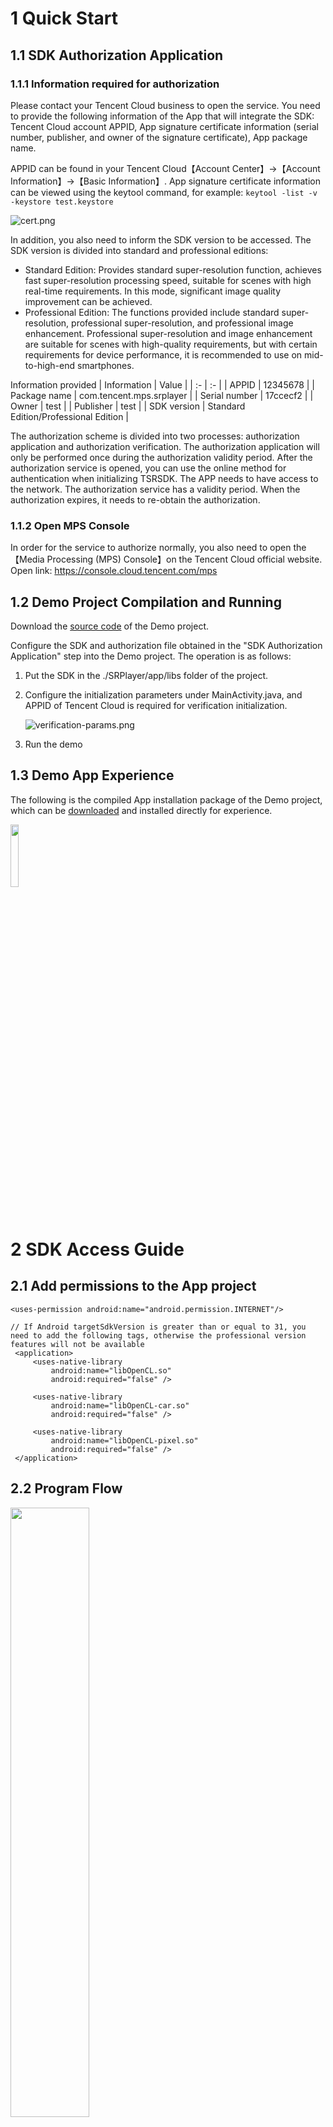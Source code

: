 # **1 Quick Start**
## 1.1 **SDK Authorization Application**
### 1.1.1 **Information required for authorization**
Please contact your Tencent Cloud business to open the service. You need to provide the following information of the App that will integrate the SDK: Tencent Cloud account APPID, App signature certificate information (serial number, publisher, and owner of the signature certificate), App package name.

APPID can be found in your Tencent Cloud【Account Center】->【Account Information】->【Basic Information】.
App signature certificate information can be viewed using the keytool command, for example:
```keytool -list -v -keystore test.keystore```

![cert.png](./docs/cert.png)

In addition, you also need to inform the SDK version to be accessed. The SDK version is divided into standard and professional editions:
* Standard Edition: Provides standard super-resolution function, achieves fast super-resolution processing speed, suitable for scenes with high real-time requirements. In this mode, significant image quality improvement can be achieved.
* Professional Edition: The functions provided include standard super-resolution, professional super-resolution, and professional image enhancement. Professional super-resolution and image enhancement are suitable for scenes with high-quality requirements, but with certain requirements for device performance, it is recommended to use on mid-to-high-end smartphones.

Information provided
| Information | Value |
| :- | :- |
| APPID | 12345678 |
| Package name | com.tencent.mps.srplayer |
| Serial number | 17ccecf2 |
| Owner | test |
| Publisher | test |
| SDK version | Standard Edition/Professional Edition |

The authorization scheme is divided into two processes: authorization application and authorization verification. The authorization application will only be performed once during the authorization validity period. After the authorization service is opened, you can use the online method for authentication when initializing TSRSDK. The APP needs to have access to the network. The authorization service has a validity period. When the authorization expires, it needs to re-obtain the authorization.

### 1.1.2 **Open MPS Console**
In order for the service to authorize normally, you also need to open the【Media Processing (MPS) Console】on the Tencent Cloud official website. Open link: https://console.cloud.tencent.com/mps

## 1.2 **Demo Project Compilation and Running**

Download the [source code](https://github.com/tencentyun/TSR/tree/offline-verification/demo/tsr-android-demo) of the Demo project.

Configure the SDK and authorization file obtained in the "SDK Authorization Application" step into the Demo project. The operation is as follows:

1. Put the SDK in the ./SRPlayer/app/libs folder of the project.

2. Configure the initialization parameters under MainActivity.java, and APPID of Tencent Cloud is required for verification initialization.

   ![verification-params.png](./docs/verification-params.png)

3. Run the demo

## **1.3 Demo App Experience**
The following is the compiled App installation package of the Demo project, which can be [downloaded](https://cg-sdk-1258344699.cos.ap-nanjing.myqcloud.com/tsr/pro-demo-android/SRPlayer.apk) and installed directly for experience.

<img src=./docs/android-demo-qrcode.png width=16% />

# **2 SDK Access Guide**
## **2.1 Add permissions to the App project**
``` 
<uses-permission android:name="android.permission.INTERNET"/>

// If Android targetSdkVersion is greater than or equal to 31, you need to add the following tags, otherwise the professional version features will not be available
 <application>
     <uses-native-library
         android:name="libOpenCL.so"
         android:required="false" />

     <uses-native-library
         android:name="libOpenCL-car.so"
         android:required="false" />

     <uses-native-library
         android:name="libOpenCL-pixel.so"
         android:required="false" />
 </application>
```

## **2.2 Program Flow**
<img src=./docs/tsr-work-flow.png width=50% />

### **2.2.1 TSRSdk**
[TSRSdk](https://tencentyun.github.io/TSR/android-docs/1.12/com/tencent/mps/tie/api/TSRSdk.html) includes init and deInit methods. The init method is used to initialize the SDK, and the deInit method is used to release resources.

1. To initialize the TSRSdk for online authentication, you need to pass in the APPID and AUTH_ID for online authorization, and also pass in the TSRSdk.TSRSdkLicenseVerifyResultCallback to obtain the results of online authentication. In addition, you need to pass in a TSRLogger to obtain the SDK logs. Here is an example code:
```
    TSRSdkLicenseVerifyResultCallback callback = new TSRSdkLicenseVerifyResultCallback() {
    public void onTSRSdkLicenseVerifyResult(TSRSdkLicenseStatus status) {
        if (status == TSRSdkLicenseStatus.AVAILABLE) {
           // Creating TSRPass for super-resolution rendering
        } else {
           // Do something when the verification of sdk's license failed.
        }
    }
  };
  TSRSdk.getInstance().init(context, appId, authId, callback, logger);
```

2. When you no longer need to use TSRSdk, you need to call the deInit method of TSRSdk to release resources. <font color="red">**Note: Before calling the deInit method of TSRSdk, make sure that all TSRPasses have released resources, otherwise unexpected problems may occur.**</font>
```
  // If you have created TSRPass, you should release it before release TSRSdk.
  tsrPass.deInit();
  // Release resources when the TSRSdk object is no longer needed.
  TSRSdk.getInstance().deInit();
```

### **2.2.2 TSRPass**
[TSRPass](https://tencentyun.github.io/TSR/android-docs/1.12/com/tencent/mps/tie/api/TSRPass.html) is a class used for super-resolution rendering. When creating a TSRPass, you need to pass in TSRAlgorithmType to set the super-resolution algorithm type.

**Note: TSRPass is not thread-safe, and the methods of TSRPass must be called in the same thread.**

In the TSRAlgorithmType enumeration, there are STANDARD, STANDARD_COLOR_RETOUCHING_EXT, PROFESSIONAL, and PROFESSIONAL_COLOR_RETOUCHING_EXT four algorithm running modes:
1. **STANDARD** mode: Provides fast super-resolution processing speed, suitable for scenes with high real-time requirements. In this mode, significant image quality improvement can be achieved.
2. **STANDARD_COLOR_RETOUCHING_EXT** mode: The STANDARD mode integrates color retouching functionality on top of super-resolution processing, enhancing visual color performance while preserving real-time capabilities.
3. **PROFESSIONAL** mode: Ensures faster processing speed while sacrificing some image quality. It is suitable for scenes with high real-time requirements and is recommended for use on mid-range smartphones.
4. **PROFESSIONAL_COLOR_RETOUCHING_EXT** mode: The PROFESSIONAL mode integrates color retouching functionality on top of super-resolution processing, enhancing visual color performance.
The class includes `init`, `reInit`, `render`, and `deInit` methods. Before using TSRPass, you need to call the `init` method to initialize. If you need to update the input image dimensions or scaling factor without creating a new TSRPass instance, you can use the `reInit` method. After using it, you need to call the `deInit` method to release resources.


The following is an example of using STANDARD super-resolution algorithm code:
```
// Create a TSRPass object using the constructor.
TSRPass tsrPass = new TSRPass(TSRPass.TSRAlgorithmType.STANDARD);

// The code below must be executed in the same glThread.
//----------------------GL Thread---------------------//

// Initialize TSRPass and set the input image width, height, and srRatio.
TSRPass.TSRInitStatusCode initStatus = tsrPass.init(inputWidth, inputHeight, srRatio);

if (initStatus == TSRPass.TSRInitStatusCode.SUCCESS) {

   // Perform super-resolution rendering and get the enhanced texture ID.
   int outputTextureId = tsrPass.render(inputTextureId);

   // Reinitialize if there are changes in image dimensions or srRatio.
   TSRPass.TSRInitStatusCode reInitStatus = tsrPass.reInit(newInputWidth, newInputHeight, newSrRatio);
   if (reInitStatus == TSRPass.TSRInitStatusCode.SUCCESS) {
      outputTextureId = tsrPass.render(inputTextureId);
   } else {
      // Handle reinitialization failure
   }

   // Release resources when no longer needed.
   tsrPass.deInit();
} else {
   // Handle initialization failure
}

//----------------------GL Thread---------------------//
```

The following is an example of using PROFESSIONAL super-resolution algorithm code:
```
// Create a TSRPass object with the desired algorithm type.
TSRPass tsrPass = new TSRPass(TSRPass.TSRAlgorithmType.PROFESSIONAL);

// Before initializing the TSRPass, configure the maximum input resolution for super-resolution processing.
// This configuration step is crucial as it helps to allocate memory and optimize performance.
// Here, we set the maximum resolution to 1920x1920 pixels.
TSRPass.TSRInitStatusCode configStatus = tsrPass.configureProSRMaxInputResolution(1920, 1920);

// The code below must be executed in the same glThread.
//----------------------GL Thread---------------------//

// Initialize TSRPass with the specified parameters.
TSRPass.TSRInitStatusCode initStatus = tsrPass.init(inputWidth, inputHeight, srRatio);

if (initStatus == TSRPass.TSRInitStatusCode.SUCCESS) {
   // Perform super-resolution rendering and get the enhanced texture ID.
   int outputTextureId = tsrPass.render(inputTextureId);

   // Reinitialize if there are changes in image dimensions or srRatio.
   TSRPass.TSRInitStatusCode reInitStatus = tsrPass.reInit(newInputWidth, newInputHeight, newSrRatio);
   if (reInitStatus == TSRPass.TSRInitStatusCode.SUCCESS) {
      outputTextureId = tsrPass.render(inputTextureId);
   } else {
      // Handle reinitialization failure
   }

   // Release resources when no longer needed.
   tsrPass.deInit();
} else {
   // Handle initialization failure
}

//----------------------GL Thread---------------------//
```

The TSRPass class provides interfaces for managing and optimizing the professional super-resolution (Pro SR) functionality during the super-resolution rendering process. Below is a detailed introduction to these interfaces:

1. **enableProSRAutoFallback(int consecutiveTimeoutFrames, int timeoutDurationMs, FallbackListener listener):**
   This method enables the automatic fallback mechanism for the super-resolution process and sets the corresponding parameters. This method should be called before invoking the initialization method. It configures the parameters for automatic fallback; if the number of consecutive timeout frames exceeds the specified consecutiveTimeoutFrames, the system will trigger a fallback. Note that this method only takes effect if the algorithm type used to create the TSRPass is not set to STANDARD. Additionally, a fallback listener can be provided to handle fallback events. When a fallback is triggered, the fallback listener's onFallback() method will be called, allowing the user to implement custom behavior in response to the fallback event.

2. **disableProSRAutoFallback():**
   This method disables the automatic fallback mechanism for the super-resolution process. This method should be called to turn off the automatic fallback feature that was previously enabled using enableProSRAutoFallback. Once this method is invoked, the system will no longer trigger a fallback based on the configured parameters.

3. **benchmarkProSR(int inputWidth, int inputHeight, float srRatio):**
   This method evaluates the rendering time consumption of the PROFESSIONAL algorithm. It assesses the execution time in milliseconds for the PROFESSIONAL algorithm based on the given input dimensions. This method should not be called on the main thread, as it may take approximately 2 to 5 seconds to complete. This method only takes effect if the algorithm type used to create the TSRPass is not set to STANDARD. If the execution of the algorithm fails for any reason, this method will return -1.

4. **forceProSRFallback(boolean enable):**
   This method switches between the PROFESSIONAL and STANDARD algorithms. When enable is true, the system will switch to the STANDARD algorithm; otherwise, it will use the PROFESSIONAL algorithm. This method only takes effect if the algorithm type used to create the TSRPass is not set to STANDARD.

These interfaces provide developers with flexible control options to optimize the performance and user experience of super-resolution rendering.

### **2.2.3 TIEPass**
[TIEPass](https://tencentyun.github.io/TSR/android-docs/1.12/com/tencent/mps/tie/api/TIEPass.html) is a class used for image enhancement rendering, **only available in the Professional Edition SDK**. When creating a TIEPass, you need to pass in TIEAlgorithmType to set the image enhancement algorithm type. It includes `init`, `reInit`, `render`, and `deInit` methods. Before using TIEPass, you need to call the `init` method to initialize. If you need to update the input image dimensions without creating a new TIEPass instance, you can use the `reInit` method. After using it, you need to call the `deInit` method to release resources.

In the TIEAlgorithmType enumeration, there are two algorithm running modes:
1. **STANDARD**: The standard mode is the basic color enhancement mode, which has corresponding enhancements to brightness, contrast and saturation. The enhancement speed is very fast and is recommended for use on low-to-mid-end smartphones.
2. **PROFESSIONAL**: The PROFESSIONAL mode ensures high image quality while requiring higher device performance. This mode is suitable for scenarios with high image quality requirements and is recommended for use on mid-to-high-end smartphones. Configuration requirements: The device must have total RAM >= 4GB and available RAM >= 512MB; otherwise, it will revert to the STANDARD version of the algorithm.

**Note: TIEPass is not thread-safe, and TIEPass methods must be called in the same thread.**

The following is a code example:

```
// Create a TIEPass object using the constructor.
TIEPass tiePass = new TIEPass(TIEPass.TIEAlgorithmType.PROFESSIONAL);

// Before initializing the TIEPass, configure the maximum input resolution for super-resolution processing.
// This configuration step is crucial as it helps to allocate memory and optimize performance.
// Here, we set the maximum resolution to 1920x1920 pixels.
TIEInitStatusCode configStatus = tiePass.configureProIEMaxInputResolution(1920, 1920);


// The code below must be executed in the same glThread.
//----------------------GL Thread---------------------//

// Initialize TIEPass and set the input image width and height.
TIEPass.TIEInitStatusCode initStatus = tiePass.init(inputWidth, inputHeight);

if (initStatus == TIEPass.TIEInitStatusCode.SUCCESS) {
   // If the type of inputTexture is TextureOES, you must transform it to Texture2D.
   // Conversion code can be written according to actual requirements.
   
   // Perform image enhancement rendering on the input OpenGL texture and get the enhanced texture ID.
   int outputTextureId = tiePass.render(inputTextureId);
   
   // Reinitialize with new dimensions if needed.
   TIEPass.TIEInitStatusCode reInitStatus = tiePass.reInit(newInputWidth, newInputHeight);
   if (reInitStatus == TSRPass.TSRInitStatusCode.SUCCESS) {
      outputTextureId = tiePass.render(inputTextureId);
   } else {
      // Handle reinitialization failure
   }

   // Release resources when the TIEPass object is no longer needed.
   tiePass.deInit();
} else {
   // Handle initialization failure
}

//----------------------GL Thread---------------------//
```

The TIEPass class provides interfaces for managing and optimizing the professional image enhancement (Pro IE) functionality during the image enhancement process. Below is a detailed introduction to these interfaces:

1. **enableProIEAutoFallback(int consecutiveTimeoutFrames, int timeoutDurationMs, FallbackListener listener):**
   This method enables the automatic fallback mechanism for the image enhancement process and sets the corresponding parameters. This method should be called before invoking the initialization method. It configures the parameters for automatic fallback; if the number of consecutive timeout frames exceeds the specified consecutiveTimeoutFrames, the system will trigger a fallback. Note that this method only takes effect if the algorithm type used to create the TIEPass is not set to STANDARD. Additionally, a fallback listener can be provided to handle fallback events. When a fallback is triggered, the fallback listener's onFallback() method will be called, allowing the user to implement custom behavior in response to the fallback event.

2. **disableProIEAutoFallback():**
   This method disables the automatic fallback mechanism for the image enhancement process. This method should be called to turn off the automatic fallback feature that was previously enabled using enableProIEAutoFallback. Once this method is invoked, the system will no longer trigger a fallback based on the configured parameters.

3. **benchmarkProIE(int inputWidth, int inputHeight):**
   This method evaluates the rendering time consumption of the PROFESSIONAL algorithm. It assesses the execution time in milliseconds for the PROFESSIONAL algorithm based on the given input dimensions. This method should not be called on the main thread, as it may take approximately 2 to 5 seconds to complete. This method only takes effect if the algorithm type used to create the TIEPass is not set to STANDARD. If the execution of the algorithm fails for any reason, this method will return -1.

4. **forceProIEFallback(boolean enable):**
   This method switches between the PROFESSIONAL and STANDARD algorithms. When enable is true, the system will switch to the STANDARD algorithm; otherwise, it will use the PROFESSIONAL algorithm. This method only takes effect if the algorithm type used to create the TIEPass is not set to STANDARD.

These interfaces provide developers with flexible control options to optimize the performance and user experience of the image enhancement process.

### **2.2.4 TSRLogger**
[TSRLogger](https://tencentyun.github.io/TSR/android-docs/1.12/com/tencent/mps/tie/api/TSRLogger.html) is used to receive logs from the SDK internals. Please write these logs to a file for external network problem positioning.

# **3 SDK API Description**
You can click on the link to view the TSRSDK API documentation, which contains interface comments and usage examples.

[TSRSDK ANDROID API Documentation](https://tencentyun.github.io/TSR/android-docs/1.15/index.html)

